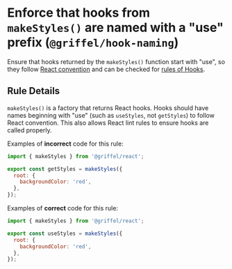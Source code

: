 # Enforce that hooks from `makeStyles()` are named with a "use" prefix (`@griffel/hook-naming`)

Ensure that hooks returned by the `makeStyles()` function start with "use", so they follow [React convention](https://reactjs.org/docs/hooks-custom.html#using-a-custom-hook) and can be checked for [rules of Hooks](https://reactjs.org/docs/hooks-rules.html).

## Rule Details

`makeStyles()` is a factory that returns React hooks. Hooks should have names beginning with "use" (such as `useStyles`, not `getStyles`) to follow React convention. This also allows React lint rules to ensure hooks are called properly.

Examples of **incorrect** code for this rule:

```js
import { makeStyles } from '@griffel/react';

export const getStyles = makeStyles({
  root: {
    backgroundColor: 'red',
  },
});
```

Examples of **correct** code for this rule:

```js
import { makeStyles } from '@griffel/react';

export const useStyles = makeStyles({
  root: {
    backgroundColor: 'red',
  },
});
```
